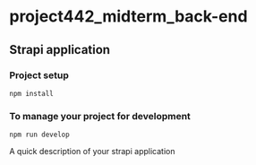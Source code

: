 # project442_midterm_back-end
## Strapi application 

### Project setup
```
npm install 
```

### To manage your project for development
```
npm run develop
```

A quick description of your strapi application
